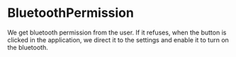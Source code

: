 # BluetoothPermission

We get bluetooth permission from the user. If it refuses, when the button is clicked in the application, we direct it to the settings and enable it to turn on the bluetooth.
